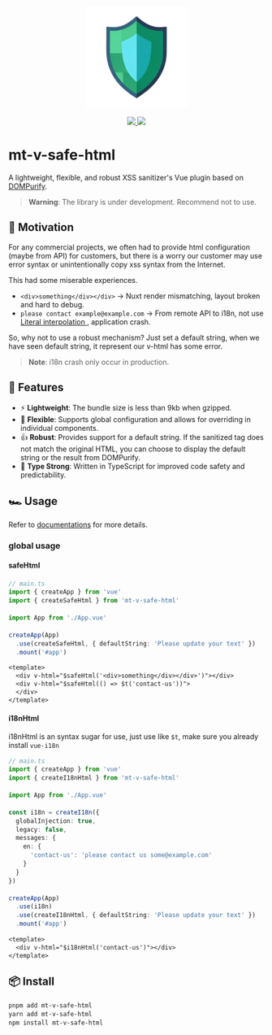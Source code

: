 
<p align="center">
  <a href="https://mt-v-safe-html.morty.tw">
  <img src="https://raw.githubusercontent.com/motea927/mt-v-safe-html/main/packages/docs/public/mt-v-safe-html.png" style="width: 200px; height:auto;">
  </a>
</p>

<p align="center">
  <a href="https://www.npmjs.com/package/mt-v-safe-html">
    <img src="https://img.shields.io/npm/v/mt-v-safe-html">
  </a>
  <a href="https://github.com/motea927/mt-v-safe-html/actions/workflows/ci.yml">
    <img src="https://github.com/motea927/mt-v-safe-html/actions/workflows/ci.yml/badge.svg">
  </a>
</p>

# mt-v-safe-html

A lightweight, flexible, and robust XSS sanitizer's Vue plugin based on [DOMPurify](https://github.com/cure53/DOMPurify).
<!-- https://raw.githubusercontent.com/motea927/mt-v-safe-html/main/packages/docs/public/mt-v-safe-html.png -->
> **Warning**: The library is under development. Recommend not to use.

## 💪 Motivation
For any commercial projects, we often had to provide html configuration (maybe from API) for customers, but there is a worry our customer may use error syntax or unintentionally copy xss syntax from the Internet.

This had some miserable experiences.
- `<div>something</div></div>` -> Nuxt render mismatching, layout broken and hard to debug.
- `please contact example@example.com` -> From remote API to i18n, not use [Literal interpolation
](https://vue-i18n.intlify.dev/guide/essentials/syntax.html#literal-interpolation), application crash.

So, why not to use a robust mechanism? Just set a default string, when we have seen default string, it represent our v-html has some error.

> **Note**: i18n crash only occur in production.

## 🚀 Features

- ⚡ **Lightweight**: The bundle size is less than 9kb when gzipped.
- 🔌 **Flexible**: Supports global configuration and allows for overriding in individual components.
- 👍 **Robust**: Provides support for a default string. If the sanitized tag does not match the original HTML, you can choose to display the default string or the result from DOMPurify.
- 🦾 **Type Strong**: Written in TypeScript for improved code safety and predictability.

## 🏎 Usage

Refer to [documentations](https://mt-v-safe-html.morty.tw) for more details.

### global usage
#### safeHtml
```ts
// main.ts
import { createApp } from 'vue'
import { createSafeHtml } from 'mt-v-safe-html'

import App from './App.vue'

createApp(App)
  .use(createSafeHtml, { defaultString: 'Please update your text' }) 
  .mount('#app')
```

```vue
<template>
  <div v-html="$safeHtml('<div>something</div></div>')"></div>
  <div v-html="$safeHtml(() => $t('contact-us'))">
  </div>
</template>
```

#### i18nHtml
i18nHtml is an syntax sugar for use, just use like `$t`, make sure you already install `vue-i18n`

```ts
// main.ts
import { createApp } from 'vue'
import { createI18nHtml } from 'mt-v-safe-html'

import App from './App.vue'

const i18n = createI18n({
  globalInjection: true,
  legacy: false,
  messages: {
    en: {
      'contact-us': 'please contact us some@example.com'
    }
  }
})

createApp(App)
  .use(i18n)
  .use(createI18nHtml, { defaultString: 'Please update your text' }) 
  .mount('#app')
```

```vue
<template>
  <div v-html="$i18nHtml('contact-us')"></div>
</template>
```

## 📦 Install

```bash
pnpm add mt-v-safe-html
yarn add mt-v-safe-html
npm install mt-v-safe-html
```
